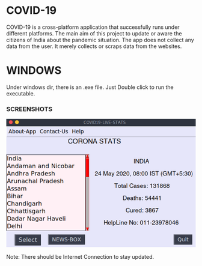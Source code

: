 # COVID-19
COVID-19 is a cross-platform application that successfully runs under different platforms. The main aim of this project to update or aware the citizens of India about the pandemic situation. The app does not collect any data from the user. It merely collects or scraps data from the websites.

# WINDOWS
Under windows dir, there is an .exe file. Just Double click to run the executable.
### SCREENSHOTS
![](/windows/Screenshots/home.png)

Note: There should be Internet Connection to stay updated.
